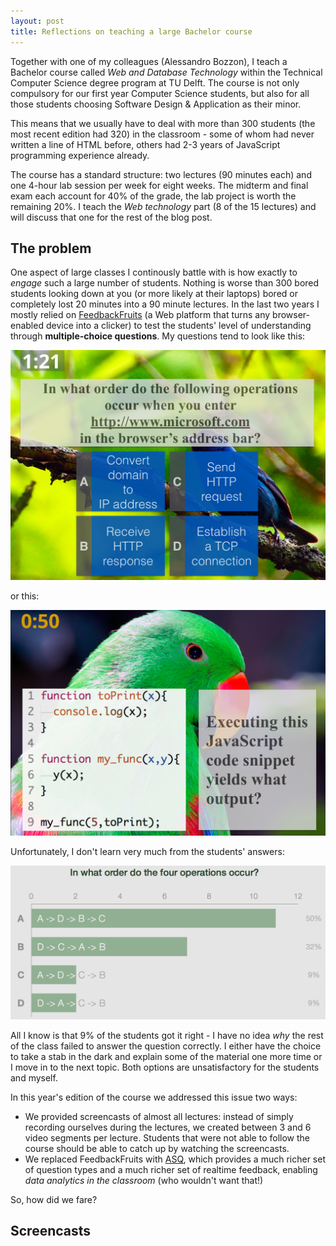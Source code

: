 ```yaml
---
layout: post
title: Reflections on teaching a large Bachelor course
---
```


Together with one of my colleagues (Alessandro Bozzon), I teach a Bachelor course 
called *Web and Database Technology* within the Technical Computer Science degree program at TU Delft.
The course is not only compulsory for our first year Computer Science students, but also for all those
students choosing Software Design & Application as their minor. 

This means that we usually have to deal with more than 300 students (the most recent edition had 320)
in the classroom - some of whom had never written a line of HTML before, others had 2-3 years of 
JavaScript programming experience already.

The course has a standard structure: two lectures (90 minutes each) and one 4-hour lab session per week for 
eight weeks. The midterm and final exam each account for 40% of the grade, the lab project is worth the
remaining 20%. I teach the *Web technology* part (8 of the 15 lectures) and will discuss that one for the 
rest of the blog post.

## The problem
One aspect of large classes I continously battle with is how exactly to *engage* such a large number
of students. Nothing is worse than 300 bored students looking down at you (or more
likely at their laptops) bored or completely lost 20 minutes into a 90 minute lectures. In the last two years 
I mostly relied on [FeedbackFruits](https://secure.feedbackfruits.com/) (a Web platform that turns
any browser-enabled device into a clicker) to test the students' level of understanding through
**multiple-choice questions**. My questions tend to look like this:

<img src="../img/mc-question-ti1506.png" width="600px">

or this:

<img src="../img/mc-question-ti1506-2.png" width="600px">

Unfortunately, I don't learn very much from the students' answers:

<img src="../img/mc-question-answers-ti1506.png" width="600px">

All I know is that 9% of the students got it right - I have no idea  *why* the rest of the class failed to answer
the question correctly. I either have the choice to take a stab in the dark and explain some of the material one 
more time or I move in to the next topic. Both options are unsatisfactory for the students and myself.

In this year's edition of the course we addressed this issue two ways:
+ We provided screencasts of almost all lectures: instead of simply recording ourselves during the lectures, we
created between 3 and 6 video segments per lecture. Students that were not able to follow the course should be 
able to catch up by watching the screencasts.
+ We replaced FeedbackFruits with [ASQ](http://asq.inf.usi.ch/), which provides a much richer set of question types
and a much richer set of realtime feedback, enabling *data analytics in the classroom* (who wouldn't want that!)

So, how did we fare?


## Screencasts



